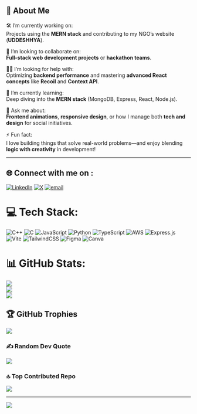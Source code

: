 ## 👋 About Me

🛠️ I’m currently working on:  
Projects using the **MERN stack** and contributing to my NGO’s website (**UDDESHHYA**).

🤝 I’m looking to collaborate on:  
**Full-stack web development projects** or **hackathon teams**.

🙋‍♂️ I’m looking for help with:  
Optimizing **backend performance** and mastering **advanced React concepts** like **Recoil** and **Context API**.

🌱 I’m currently learning:  
Deep diving into the **MERN stack** (MongoDB, Express, React, Node.js).

💬 Ask me about:  
**Frontend animations**, **responsive design**, or how I manage both **tech and design** for social initiatives.

⚡ Fun fact:  
I love building things that solve real-world problems—and enjoy blending **logic with creativity** in development!

---


## 🌐 Connect with me on :
[![LinkedIn](https://img.shields.io/badge/LinkedIn-%230077B5.svg?logo=linkedin&logoColor=white)](https://linkedin.com/in/DevXprashant207) [![X](https://img.shields.io/badge/X-black.svg?logo=X&logoColor=white)](https://x.com/DevXprashant207) [![email](https://img.shields.io/badge/Email-D14836?logo=gmail&logoColor=white)](mailto:pt264doc@gmail.com) 

# 💻 Tech Stack:
![C++](https://img.shields.io/badge/c++-%2300599C.svg?style=for-the-badge&logo=c%2B%2B&logoColor=white) ![C](https://img.shields.io/badge/c-%2300599C.svg?style=for-the-badge&logo=c&logoColor=white) ![JavaScript](https://img.shields.io/badge/javascript-%23323330.svg?style=for-the-badge&logo=javascript&logoColor=%23F7DF1E) ![Python](https://img.shields.io/badge/python-3670A0?style=for-the-badge&logo=python&logoColor=ffdd54) ![TypeScript](https://img.shields.io/badge/typescript-%23007ACC.svg?style=for-the-badge&logo=typescript&logoColor=white) ![AWS](https://img.shields.io/badge/AWS-%23FF9900.svg?style=for-the-badge&logo=amazon-aws&logoColor=white) ![Express.js](https://img.shields.io/badge/express.js-%23404d59.svg?style=for-the-badge&logo=express&logoColor=%2361DAFB) ![Vite](https://img.shields.io/badge/vite-%23646CFF.svg?style=for-the-badge&logo=vite&logoColor=white) ![TailwindCSS](https://img.shields.io/badge/tailwindcss-%2338B2AC.svg?style=for-the-badge&logo=tailwind-css&logoColor=white) ![Figma](https://img.shields.io/badge/figma-%23F24E1E.svg?style=for-the-badge&logo=figma&logoColor=white) ![Canva](https://img.shields.io/badge/Canva-%2300C4CC.svg?style=for-the-badge&logo=Canva&logoColor=white)
# 📊 GitHub Stats:
![](https://github-readme-stats.vercel.app/api?username=DevXprashant207&theme=dark&hide_border=false&include_all_commits=false&count_private=false)<br/>
![](https://nirzak-streak-stats.vercel.app/?user=DevXprashant207&theme=dark&hide_border=false)<br/>
![](https://github-readme-stats.vercel.app/api/top-langs/?username=DevXprashant207&theme=dark&hide_border=false&include_all_commits=false&count_private=false&layout=compact)

## 🏆 GitHub Trophies
![](https://github-profile-trophy.vercel.app/?username=DevXprashant207&theme=radical&no-frame=false&no-bg=true&margin-w=4)

### ✍️ Random Dev Quote
![](https://quotes-github-readme.vercel.app/api?type=horizontal&theme=radical)

### 🔝 Top Contributed Repo
![](https://github-contributor-stats.vercel.app/api?username=DevXprashant207&limit=5&theme=dark&combine_all_yearly_contributions=true)

---
[![](https://visitcount.itsvg.in/api?id=DevXprashant207&icon=0&color=0)](https://visitcount.itsvg.in)

<!-- Proudly created with GPRM ( https://gprm.itsvg.in ) -->
